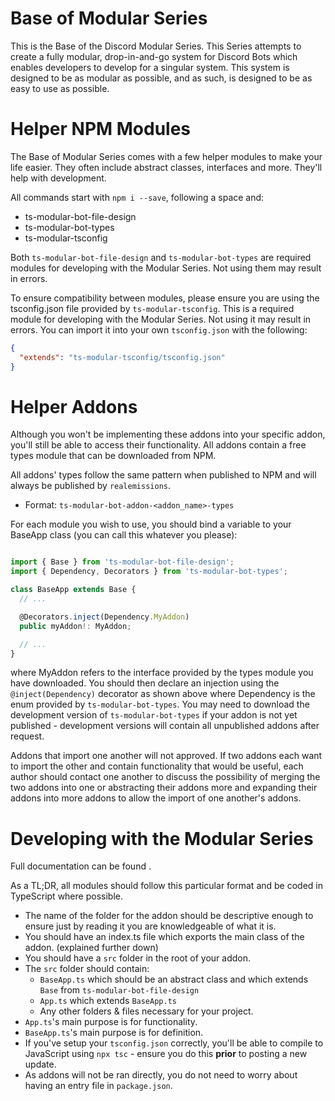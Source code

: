 Base of Modular Series
===

This is the Base of the Discord Modular Series. This Series attempts to create a fully modular, drop-in-and-go system for Discord Bots which enables developers to develop for a singular system. This system is designed to be as modular as possible, and as such, is designed to be as easy to use as possible.

Helper NPM Modules
===
The Base of Modular Series comes with a few helper modules to make your life easier. They often include abstract classes, interfaces and more. They'll help with development.

All commands start with `npm i --save`, following a space and:
- ts-modular-bot-file-design
- ts-modular-bot-types
- ts-modular-tsconfig

Both `ts-modular-bot-file-design` and `ts-modular-bot-types` are required modules for developing with the Modular Series. Not using them may result in errors. 

To ensure compatibility between modules, please ensure you are using the tsconfig.json file provided by `ts-modular-tsconfig`. This is a required module for developing with the Modular Series. Not using it may result in errors. You can import it into your own `tsconfig.json` with the following:
```json
{
  "extends": "ts-modular-tsconfig/tsconfig.json"
}
```

Helper Addons
===

Although you won't be implementing these addons into your specific addon, you'll still be able to access their functionality.
All addons contain a free types module that can be downloaded from NPM.

All addons' types follow the same pattern when published to NPM and will always be published by `realemissions`.
- Format: `ts-modular-bot-addon-<addon_name>-types`

For each module you wish to use, you should bind a variable to your BaseApp class (you can call this whatever you please):
```ts

import { Base } from 'ts-modular-bot-file-design';
import { Dependency, Decorators } from 'ts-modular-bot-types';

class BaseApp extends Base {
  // ...

  @Decorators.inject(Dependency.MyAddon)
  public myAddon!: MyAddon;

  // ...
}
```
where MyAddon refers to the interface provided by the types module you have downloaded.
You should then declare an injection using the `@inject(Dependency)` decorator as shown above where Dependency is the enum provided by `ts-modular-bot-types`. You may need to download the development version of `ts-modular-bot-types` if your addon is not yet published - development versions will contain all unpublished addons after request.

Addons that import one another will not approved. If two addons each want to import the other and contain functionality that would be useful, each author should contact one another to discuss the possibility of merging the two addons into one or abstracting their addons more and expanding their addons into more addons to allow the import of one another's addons.

Developing with the Modular Series
===

Full documentation can be found <here>.

As a TL;DR, all modules should follow this particular format and be coded in TypeScript where possible.
- The name of the folder for the addon should be descriptive enough to ensure just by reading it you are knowledgeable of what it is.
- You should have an index.ts file which exports the main class of the addon. (explained further down)
- You should have a `src` folder in the root of your addon.
- The `src` folder should contain:
  - `BaseApp.ts` which should be an abstract class and which extends `Base` from `ts-modular-bot-file-design`
  - `App.ts` which extends `BaseApp.ts`
  - Any other folders & files necessary for your project.
- `App.ts`'s main purpose is for functionality.
- `BaseApp.ts`'s main purpose is for definition.
- If you've setup your `tsconfig.json` correctly, you'll be able to compile to JavaScript using `npx tsc` - ensure you do this **prior** to posting a new update.
- As addons will not be ran directly, you do not need to worry about having an entry file in `package.json`.